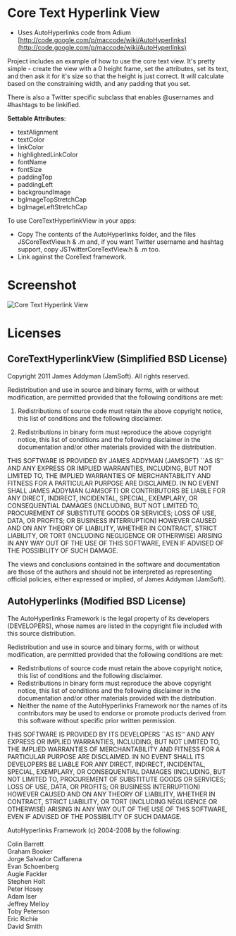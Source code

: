 Core Text Hyperlink View
========================

- Uses AutoHyperlinks code from Adium [http://code.google.com/p/maccode/wiki/AutoHyperlinks](http://code.google.com/p/maccode/wiki/AutoHyperlinks)

Project includes an example of how to use the core text view. It's pretty simple - create the view with a 0 height frame, set the attributes, set its text, and then ask it for it's size so that the height is just correct. It will calculate based on the constraining width, and any padding that you set.

There is also a Twitter specific subclass that enables @usernames and #hashtags to be linkified.

**Settable Attributes:**

- textAlignment
- textColor
- linkColor
- highlightedLinkColor
- fontName
- fontSize
- paddingTop
- paddingLeft
- backgroundImage
- bgImageTopStretchCap
- bgImageLeftStretchCap

To use CoreTextHyperlinkView in your apps:

- Copy The contents of the AutoHyperlinks folder, and the files JSCoreTextView.h & .m and, if you want Twitter username and hashtag support, copy JSTwitterCoreTextView.h & .m too.
- Link against the CoreText framework.
 
Screenshot
==========

![Core Text Hyperlink View](https://s3-us-west-2.amazonaws.com/droplr.storage/files/acc_47964/sETn?AWSAccessKeyId=AKIAJSVQN3Z4K7MT5U2A&Expires=1355140611&Signature=mF7%2BInjO1jKeGRGCSncnWxm1zcE%3D&response-content-disposition=inline%3B%20filename%3DiOS%2BSimulator%2BScreen%2Bshot%2B10%2BDec%2B2012%2B10.56.01.png)


Licenses
========

CoreTextHyperlinkView (Simplified BSD License)
---------------------

Copyright 2011 James Addyman (JamSoft). All rights reserved.

Redistribution and use in source and binary forms, with or without modification, are
permitted provided that the following conditions are met:

   1. Redistributions of source code must retain the above copyright notice, this list of
      conditions and the following disclaimer.

   2. Redistributions in binary form must reproduce the above copyright notice, this list
      of conditions and the following disclaimer in the documentation and/or other materials
      provided with the distribution.

THIS SOFTWARE IS PROVIDED BY JAMES ADDYMAN (JAMSOFT) ``AS IS'' AND ANY EXPRESS OR IMPLIED
WARRANTIES, INCLUDING, BUT NOT LIMITED TO, THE IMPLIED WARRANTIES OF MERCHANTABILITY AND
FITNESS FOR A PARTICULAR PURPOSE ARE DISCLAIMED. IN NO EVENT SHALL JAMES ADDYMAN (JAMSOFT) OR
CONTRIBUTORS BE LIABLE FOR ANY DIRECT, INDIRECT, INCIDENTAL, SPECIAL, EXEMPLARY, OR
CONSEQUENTIAL DAMAGES (INCLUDING, BUT NOT LIMITED TO, PROCUREMENT OF SUBSTITUTE GOODS OR
SERVICES; LOSS OF USE, DATA, OR PROFITS; OR BUSINESS INTERRUPTION) HOWEVER CAUSED AND ON
ANY THEORY OF LIABILITY, WHETHER IN CONTRACT, STRICT LIABILITY, OR TORT (INCLUDING
NEGLIGENCE OR OTHERWISE) ARISING IN ANY WAY OUT OF THE USE OF THIS SOFTWARE, EVEN IF
ADVISED OF THE POSSIBILITY OF SUCH DAMAGE.

The views and conclusions contained in the software and documentation are those of the
authors and should not be interpreted as representing official policies, either expressed
or implied, of James Addyman (JamSoft).

AutoHyperlinks (Modified BSD License)
--------------


The AutoHyperlinks Framework is the legal property of its developers (DEVELOPERS), whose names are listed in the
copyright file included with this source distribution.

Redistribution and use in source and binary forms, with or without
modification, are permitted provided that the following conditions are met:

- Redistributions of source code must retain the above copyright notice, this list of conditions and the following disclaimer.  
- Redistributions in binary form must reproduce the above copyright notice, this list of conditions and the following disclaimer in the documentation and/or other materials provided with the distribution.  
- Neither the name of the AutoHyperlinks Framework nor the names of its contributors may be used to endorse or promote products derived from this software without specific prior written permission.  

THIS SOFTWARE IS PROVIDED BY ITS DEVELOPERS ``AS IS'' AND ANY
EXPRESS OR IMPLIED WARRANTIES, INCLUDING, BUT NOT LIMITED TO, THE IMPLIED
WARRANTIES OF MERCHANTABILITY AND FITNESS FOR A PARTICULAR PURPOSE ARE
DISCLAIMED. IN NO EVENT SHALL ITS DEVELOPERS BE LIABLE FOR ANY
DIRECT, INDIRECT, INCIDENTAL, SPECIAL, EXEMPLARY, OR CONSEQUENTIAL DAMAGES
(INCLUDING, BUT NOT LIMITED TO, PROCUREMENT OF SUBSTITUTE GOODS OR SERVICES;
LOSS OF USE, DATA, OR PROFITS; OR BUSINESS INTERRUPTION) HOWEVER CAUSED AND
ON ANY THEORY OF LIABILITY, WHETHER IN CONTRACT, STRICT LIABILITY, OR TORT
(INCLUDING NEGLIGENCE OR OTHERWISE) ARISING IN ANY WAY OUT OF THE USE OF THIS
SOFTWARE, EVEN IF ADVISED OF THE POSSIBILITY OF SUCH DAMAGE.

AutoHyperlinks Framework
(c) 2004-2008 by the following:

Colin Barrett  
Graham Booker  
Jorge Salvador Caffarena  
Evan Schoenberg  
Augie Fackler  
Stephen Holt  
Peter Hosey  
Adam Iser  
Jeffrey Melloy  
Toby Peterson  
Eric Richie  
David Smith  